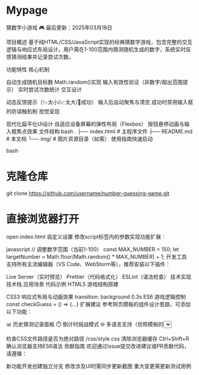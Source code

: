 # Mypage
猜数字小游戏 🎮
最后更新：2025年03月18日

项目概述
基于纯HTML/CSS/JavaScript实现的经典猜数字游戏，包含完整的交互逻辑与响应式布局设计。用户需在1-100范围内猜测随机生成的数字，系统实时反馈猜测结果并记录尝试次数。

功能特性
​核心机制

自动生成随机目标数 Math.random()实现
输入有效性验证（非数字/超出范围提示）
实时尝试次数统计
​交互设计

动态反馈提示（📉太小/📈太大/🎉成功）
输入后自动聚焦与清空
成功时禁用输入框的防误触机制
​视觉呈现

现代化扁平化UI设计
自适应设备屏幕的弹性布局（Flexbox）
按钮悬停动画与输入框焦点效果
文件结构
bash
.
├── index.html    # 主程序文件
├── README.md     # 本文档
└── img/          # 图片资源目录（如需）
使用指南
​快速启动

bash
# 克隆仓库
git clone https://github.com/username/number-guessing-game.git
# 直接浏览器打开
open index.html
​自定义设置
修改script标签内的参数实现功能扩展：

javascript
// 调整数字范围（当前1-100）
const MAX_NUMBER = 150;
let targetNumber = Math.floor(Math.random() * MAX_NUMBER) + 1;
​开发工具
支持所有主流编辑器（VS Code、WebStorm等），推荐安装以下插件：

Live Server（实时预览）
Prettier（代码格式化）
ESLint（语法检查）
技术实现
技术栈	应用场景	代码示例
​HTML5	游戏结构搭建	<div class="game-container">
​CSS3	响应式布局与动画效果	transition: background 0.3s
​ES6	游戏逻辑控制	const checkGuess = () => {...}
扩展建议
参考网页模板的组件设计思路，可添加以下功能：

📊 历史猜测记录面板
⏱️ 倒计时挑战模式
🌐 多语言支持（仿照模板的<select>语言切换组件）
故障排除
若遇到样式异常：

检查CSS文件路径是否为绝对路径 /css/style.css
清除浏览器缓存 Ctrl+Shift+R
确认浏览器支持ES6语法
贡献指南
欢迎通过Issue提交改进建议或PR贡献代码，请遵循：

新功能开发创建独立分支
修改涉及UI时需同步更新截图
重大变更需更新测试用例
